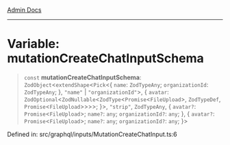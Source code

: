 [Admin Docs](/)

***

# Variable: mutationCreateChatInputSchema

> `const` **mutationCreateChatInputSchema**: `ZodObject`\<`extendShape`\<`Pick`\<\{ `name`: `ZodTypeAny`; `organizationId`: `ZodTypeAny`; \}, `"name"` \| `"organizationId"`\>, \{ `avatar`: `ZodOptional`\<`ZodNullable`\<`ZodType`\<`Promise`\<`FileUpload`\>, `ZodTypeDef`, `Promise`\<`FileUpload`\>\>\>\>; \}\>, `"strip"`, `ZodTypeAny`, \{ `avatar?`: `Promise`\<`FileUpload`\>; `name?`: `any`; `organizationId?`: `any`; \}, \{ `avatar?`: `Promise`\<`FileUpload`\>; `name?`: `any`; `organizationId?`: `any`; \}\>

Defined in: src/graphql/inputs/MutationCreateChatInput.ts:6
